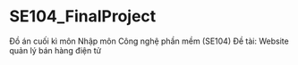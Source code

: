 # SE104_FinalProject
Đồ án cuối kì môn Nhập môn Công nghệ phần mềm (SE104)
Đề tài: Website quản lý bán hàng điện tử 
